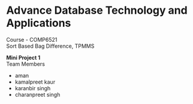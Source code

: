 # Advance Database Technology and Applications
Course - COMP6521<br>
Sort Based Bag Difference, TPMMS

<b>Mini Project 1</b><br>
Team Members<br>
<ul>
  <li>aman</li>
  <li>kamalpreet kaur</li>
  <li>karanbir singh</li>
  <li>charanpreet singh</li>
</ul>
